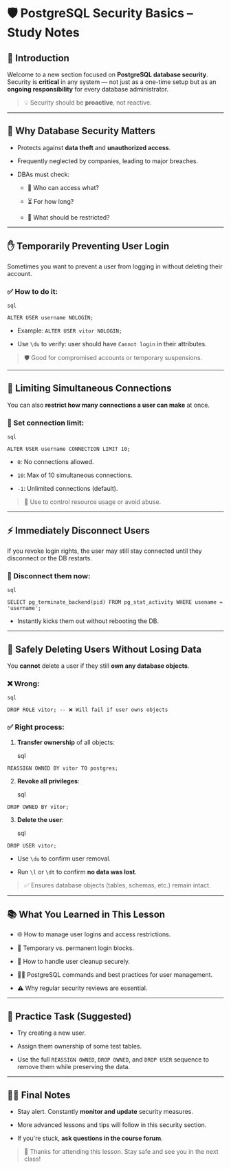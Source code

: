 # 🛡️ PostgreSQL Security Basics – Study Notes

## 👋 Introduction

Welcome to a new section focused on **PostgreSQL database security**. Security is **critical** in any system — not just as a one-time setup but as an **ongoing responsibility** for every database administrator.

> 💡 Security should be **proactive**, not reactive.

---

## 🔐 Why Database Security Matters

- Protects against **data theft** and **unauthorized access**.
    
- Frequently neglected by companies, leading to major breaches.
    
- DBAs must check:
    
    - 👤 Who can access what?
        
    - ⏳ For how long?
        
    - 🛑 What should be restricted?
        

---

## ✋ Temporarily Preventing User Login

Sometimes you want to prevent a user from logging in without deleting their account.

### ✅ How to do it:
	
	sql
	
`ALTER USER username NOLOGIN;`

- Example: `ALTER USER vitor NOLOGIN;`
    
- Use `\du` to verify: user should have `Cannot login` in their attributes.
    

> 🛡️ Good for compromised accounts or temporary suspensions.

---

## 🔁 Limiting Simultaneous Connections

You can also **restrict how many connections a user can make** at once.

### 🔢 Set connection limit:
	
	sql
	
`ALTER USER username CONNECTION LIMIT 10;`

- `0`: No connections allowed.
    
- `10`: Max of 10 simultaneous connections.
    
- `-1`: Unlimited connections (default).
    

> 📌 Use to control resource usage or avoid abuse.

---

## ⚡ Immediately Disconnect Users

If you revoke login rights, the user may still stay connected until they disconnect or the DB restarts.

### 🔨 Disconnect them now:
	
	sql
	
`SELECT pg_terminate_backend(pid) FROM pg_stat_activity WHERE usename = 'username';`

- Instantly kicks them out without rebooting the DB.
    

---

## 🧹 Safely Deleting Users Without Losing Data

You **cannot** delete a user if they still **own any database objects**.

### ❌ Wrong:
	
	sql
	
`DROP ROLE vitor; -- ❌ Will fail if user owns objects`

### ✅ Right process:

1. **Transfer ownership** of all objects:
    
	
	sql
	
`REASSIGN OWNED BY vitor TO postgres;`

2. **Revoke all privileges**:
    
	
	sql
	
`DROP OWNED BY vitor;`

3. **Delete the user**:
    
	
	sql
	
`DROP USER vitor;`

- Use `\du` to confirm user removal.
    
- Run `\l` or `\dt` to confirm **no data was lost**.
    

> ✅ Ensures database objects (tables, schemas, etc.) remain intact.

---

## 📚 What You Learned in This Lesson

- 🌐 How to manage user logins and access restrictions.
    
- 🔐 Temporary vs. permanent login blocks.
    
- 🔄 How to handle user cleanup securely.
    
- 👨‍💻 PostgreSQL commands and best practices for user management.
    
- ⚠️ Why regular security reviews are essential.
    

---

## 📝 Practice Task (Suggested)

- Try creating a new user.
    
- Assign them ownership of some test tables.
    
- Use the full `REASSIGN OWNED`, `DROP OWNED`, and `DROP USER` sequence to remove them while preserving the data.
    

---

## 🙋‍♂️ Final Notes

- Stay alert. Constantly **monitor and update** security measures.
    
- More advanced lessons and tips will follow in this security section.
    
- If you're stuck, **ask questions in the course forum**.
    

> 🤗 Thanks for attending this lesson. Stay safe and see you in the next class!